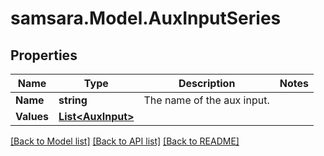 # samsara.Model.AuxInputSeries
## Properties

Name | Type | Description | Notes
------------ | ------------- | ------------- | -------------
**Name** | **string** | The name of the aux input. | 
**Values** | [**List&lt;AuxInput&gt;**](AuxInput.md) |  | 

[[Back to Model list]](../README.md#documentation-for-models) [[Back to API list]](../README.md#documentation-for-api-endpoints) [[Back to README]](../README.md)

